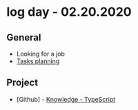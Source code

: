 # log day - 02.20.2020

## General

- Looking for a job
- [Tasks planning](https://github.com/hemersonvianna/dailylog/issues)

## Project

- \[Github\] - [Knowledge - TypeScript](https://github.com/org-minerva/typescript)
